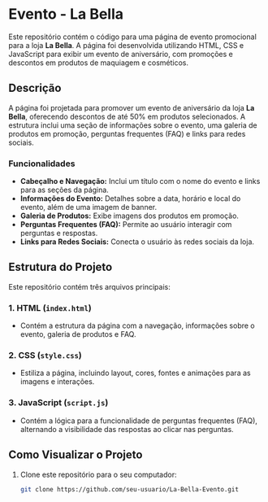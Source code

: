 # Evento - La Bella

Este repositório contém o código para uma página de evento promocional para a loja **La Bella**. A página foi desenvolvida utilizando HTML, CSS e JavaScript para exibir um evento de aniversário, com promoções e descontos em produtos de maquiagem e cosméticos.

## Descrição

A página foi projetada para promover um evento de aniversário da loja **La Bella**, oferecendo descontos de até 50% em produtos selecionados. A estrutura inclui uma seção de informações sobre o evento, uma galeria de produtos em promoção, perguntas frequentes (FAQ) e links para redes sociais.

### Funcionalidades

- **Cabeçalho e Navegação:** Inclui um título com o nome do evento e links para as seções da página.
- **Informações do Evento:** Detalhes sobre a data, horário e local do evento, além de uma imagem de banner.
- **Galeria de Produtos:** Exibe imagens dos produtos em promoção.
- **Perguntas Frequentes (FAQ):** Permite ao usuário interagir com perguntas e respostas.
- **Links para Redes Sociais:** Conecta o usuário às redes sociais da loja.

## Estrutura do Projeto

Este repositório contém três arquivos principais:

### 1. **HTML (`index.html`)**
   - Contém a estrutura da página com a navegação, informações sobre o evento, galeria de produtos e FAQ.
   
### 2. **CSS (`style.css`)**
   - Estiliza a página, incluindo layout, cores, fontes e animações para as imagens e interações.

### 3. **JavaScript (`script.js`)**
   - Contém a lógica para a funcionalidade de perguntas frequentes (FAQ), alternando a visibilidade das respostas ao clicar nas perguntas.

## Como Visualizar o Projeto

1. Clone este repositório para o seu computador:

   ```bash
   git clone https://github.com/seu-usuario/La-Bella-Evento.git
